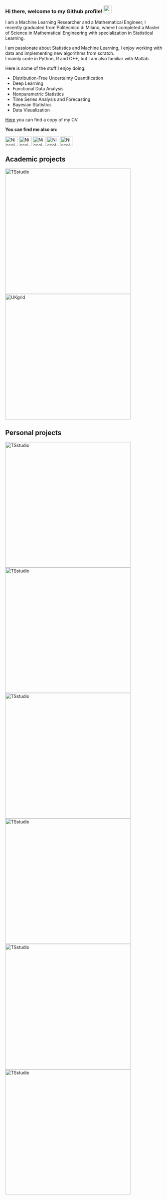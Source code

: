 
<!---
<img src="https://github.com/Niccolo-Ajroldi/Functional-Autoregressive-Process-2D/blob/main/Yt.gif" width="500" />
-->

### Hi there, welcome to my Github profile! <img src="https://media.giphy.com/media/hvRJCLFzcasrR4ia7z/giphy.gif" width="25px">
I am a Machine Learning Researcher and a Mathematical Engineer, I recently graduated from Politecnico di Milano, where I completed a Master of Science in Mathematical Engineering with specialization in Statistical Learning.

I am passionate about Statistics and Machine Learning, I enjoy working with data and implementing new algorithms from scratch. <br />
I mainly code in Python, R and C++, but I am also familiar with Matlab. 

Here is some of the stuff I enjoy doing:
* Distribution-Free Uncertainty Quantification
* Deep Learning
* Functional Data Analysis
* Nonparametric Statistics
* Time Series Analysis and Forecasting
* Bayesian Statistics
* Data Visualization

[Here](https://github.com/Niccolo-Ajroldi/Niccolo-Ajroldi/blob/main/Niccolo_Ajroldi_CV.pdf) you can find a copy of my CV.


**You can find me also on:**
<p align="left">
<a href="https://twitter.com/n_ajroldi" target="blank"><img align="center" src="https://raw.githubusercontent.com/rahuldkjain/github-profile-readme-generator/master/src/images/icons/Social/twitter.svg" alt="Niccolo-Ajroldi" height="30" width="40" /></a>
<a href="https://www.linkedin.com/in/niccol%C3%B2-ajroldi-67653b196/" target="blank"><img align="center" src="https://raw.githubusercontent.com/rahuldkjain/github-profile-readme-generator/master/src/images/icons/Social/linked-in-alt.svg" alt="Niccolo-Ajroldi" height="30" width="40" /></a>
<a href="https://www.strava.com/athletes/58042546" target="blank"><img align="center" src="https://cdn.worldvectorlogo.com/logos/strava-2.svg" alt="Niccolo-Ajroldi" height="30" width="40" /></a>
<a href="https://stackoverflow.com/users/12200819/niccol%c3%b2-ajroldi" target="blank"><img align="center" src="https://upload.wikimedia.org/wikipedia/commons/e/ef/Stack_Overflow_icon.svg" alt="Niccolo-Ajroldi" height="30" width="40" /></a>
<a href="https://math.stackexchange.com/users/713731/niccol%c3%b2-ajroldi" target="blank"><img align="center" src="https://cdn.sstatic.net/Sites/math/Img/apple-touch-icon.png?v=0ae50baa40ed" alt="Niccolo-Ajroldi" height="30" width="40" /></a>

## Academic projects 
<p align="left">
  <a href="https://github.com/Niccolo-Ajroldi/Functional-BNP-clustering"><img width="400"
  src="https://github-readme-stats.vercel.app/api/pin/?username=Niccolo-Ajroldi&repo=Functional-BNP-clustering&theme=react&bg_color=444b96&title_color=ffc342&icon_color=ffc342&hide_border=true&show_icons=false" alt="TSstudio"></a>
  <a href="https://github.com/Niccolo-Ajroldi/Nonparametric-Statistics-Project"><img width="400" src="https://github-readme-stats.vercel.app/api/pin/?username=Niccolo-Ajroldi&repo=Nonparametric-Statistics-Project&theme=react&bg_color=444b96&title_color=ffc342&icon_color=ffc342&hide_border=true&show_icons=false" alt="UKgrid"></a>
</p>


## Personal projects
<p align="left">
  <a href="https://github.com/Niccolo-Ajroldi/ARMA-Surfaces"><img width="400"
  src="https://github-readme-stats.vercel.app/api/pin/?username=Niccolo-Ajroldi&repo=ARMA-Surfaces&theme=react&bg_color=444b96&title_color=ffc342&icon_color=ffc342&hide_border=true&show_icons=false" alt="TSstudio"></a>
  <a href="https://github.com/Niccolo-Ajroldi/NLP-codes"><img width="400"
  src="https://github-readme-stats.vercel.app/api/pin/?username=Niccolo-Ajroldi&repo=NLP-codes&theme=react&bg_color=444b96&title_color=ffc342&icon_color=ffc342&hide_border=true&show_icons=false" alt="TSstudio"></a>
  <a href="https://github.com/Niccolo-Ajroldi/PCA-for-Surfaces"><img width="400"
  src="https://github-readme-stats.vercel.app/api/pin/?username=Niccolo-Ajroldi&repo=PCA-for-Surfaces&theme=react&bg_color=444b96&title_color=ffc342&icon_color=ffc342&hide_border=true&show_icons=false" alt="TSstudio"></a>
  <a href="https://github.com/Niccolo-Ajroldi/Shiny-App-Black-Sea-Forecast"><img width="400"
  src="https://github-readme-stats.vercel.app/api/pin/?username=Niccolo-Ajroldi&repo=Shiny-App-Black-Sea-Forecast&theme=react&bg_color=444b96&title_color=ffc342&icon_color=ffc342&hide_border=true&show_icons=false" alt="TSstudio"></a>
  <a href="https://github.com/Niccolo-Ajroldi/HackerRank-Solutions"><img width="400"
  src="https://github-readme-stats.vercel.app/api/pin/?username=Niccolo-Ajroldi&repo=HackerRank-Solutions&theme=react&bg_color=444b96&title_color=ffc342&icon_color=ffc342&hide_border=true&show_icons=false" alt="TSstudio"></a>
   <a href="https://github.com/Niccolo-Ajroldi/orcutt"><img width="400"
  src="https://github-readme-stats.vercel.app/api/pin/?username=Niccolo-Ajroldi&repo=orcutt&theme=react&bg_color=444b96&title_color=ffc342&icon_color=ffc342&hide_border=true&show_icons=false" alt="TSstudio"></a>
  </p>
  

